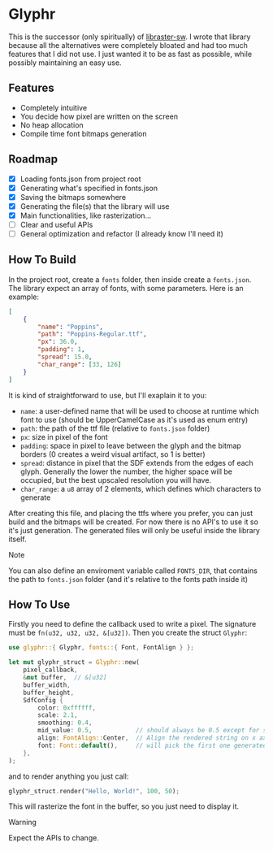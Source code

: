 # Glyphr

This is the successor (only spiritually) of [libraster-sw](https://github.com/eagletrt/libraster-sw). I wrote that library because all the alternatives were completely bloated
and had too much features that I did not use. I just wanted it to be as fast as possible, while possibly maintaining an easy use.

## Features
- Completely intuitive
- You decide how pixel are written on the screen
- No heap allocation
- Compile time font bitmaps generation

## Roadmap
- [x] Loading fonts.json from project root
- [x] Generating what's specified in fonts.json
- [x] Saving the bitmaps somewhere
- [x] Generating the file(s) that the library will use
- [x] Main functionalities, like rasterization...
- [ ] Clear and useful APIs
- [ ] General optimization and refactor (I already know I'll need it)

## How To Build

In the project root, create a `fonts` folder, then inside create a `fonts.json`. The library expect an array of fonts, with some parameters. Here is an example:
```json
[
    {
        "name": "Poppins",
        "path": "Poppins-Regular.ttf",
        "px": 36.0,
        "padding": 1,
        "spread": 15.0,
        "char_range": [33, 126]
    }
]
```
It is kind of straightforward to use, but I'll exaplain it to you:
- `name`: a user-defined name that will be used to choose at runtime which font to use (should be UpperCamelCase as it's used as enum entry)
- `path`: the path of the ttf file (relative to `fonts.json` folder)
- `px`: size in pixel of the font
- `padding`: space in pixel to leave between the glyph and the bitmap borders (0 creates a weird visual artifact, so 1 is better)
- `spread`: distance in pixel that the SDF extends from the edges of each glyph. Generally the lower the number, the higher space will be occupied, but the best upscaled resolution you will have.
- `char_range`: a `u8` array of 2 elements, which defines which characters to generate

After creating this file, and placing the ttfs where you prefer, you can just build and the bitmaps will be created. For now there is no API's to use it so it's just generation. The generated files will only be useful inside the library itself.

> [!NOTE]
> You can also define an enviroment variable called `FONTS_DIR`, that contains the path to `fonts.json` folder (and it's relative to the fonts path inside it)

## How To Use

Firstly you need to define the callback used to write a pixel. The signature must be `fn(u32, u32, u32, &[u32])`.
Then you create the struct `Glyphr`:
```rust
use glyphr::{ Glyphr, fonts::{ Font, FontAlign } };

let mut glyphr_struct = Glyphr::new(
    pixel_callback,
    &mut buffer,  // &[u32]
    buffer_width,
    buffer_height,
    SdfConfig {
        color: 0xffffff,
        scale: 2.1,
        smoothing: 0.4,
        mid_value: 0.5,            // should always be 0.5 except for some edge cases
        align: FontAlign::Center,  // Align the rendered string on x axis
        font: Font::default(),     // will pick the first one generated
    },
);
```
and to render anything you just call:
```rust
glyphr_struct.render("Hello, World!", 100, 50);
```

This will rasterize the font in the buffer, so you just need to display it.

> [!WARNING]
> Expect the APIs to change.
